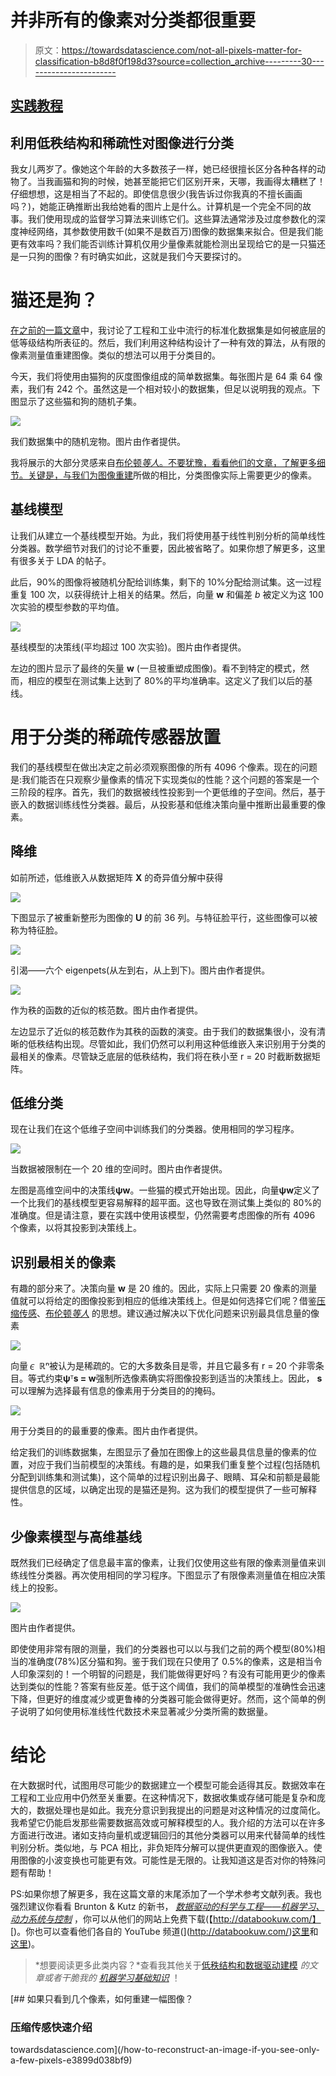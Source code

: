 # 并非所有的像素对分类都很重要

> 原文：<https://towardsdatascience.com/not-all-pixels-matter-for-classification-b8d8f0f198d3?source=collection_archive---------30----------------------->

## [实践教程](https://towardsdatascience.com/tagged/hands-on-tutorials)

## 利用低秩结构和稀疏性对图像进行分类

我女儿两岁了。像她这个年龄的大多数孩子一样，她已经很擅长区分各种各样的动物了。当我画猫和狗的时候，她甚至能把它们区别开来，天哪，我画得太糟糕了！仔细想想，这是相当了不起的。即使信息很少(我告诉过你我真的不擅长画画吗？)，她能正确推断出我给她看的图片上是什么。计算机是一个完全不同的故事。我们使用现成的监督学习算法来训练它们。这些算法通常涉及过度参数化的深度神经网络，其参数使用数千(如果不是数百万)图像的数据集来拟合。但是我们能更有效率吗？我们能否训练计算机仅用少量像素就能检测出呈现给它的是一只猫还是一只狗的图像？有时确实如此，这就是我们今天要探讨的。

# 猫还是狗？

[在之前的一篇文章](/pixels-are-not-created-equal-b3ae4b36ffbc)中，我讨论了工程和工业中流行的标准化数据集是如何被底层的低等级结构所表征的。然后，我们利用这种结构设计了一种有效的算法，从有限的像素测量值重建图像。类似的想法可以用于分类目的。

今天，我们将使用由猫狗的灰度图像组成的简单数据集。每张图片是 64 乘 64 像素，我们有 242 个。虽然这是一个相对较小的数据集，但足以说明我的观点。下图显示了这些猫和狗的随机子集。

![](img/9aae255a9e1e49ce51fa2737a3c3c9c8.png)

我们数据集中的随机宠物。图片由作者提供。

我将展示的大部分灵感来自[布伦顿*等人*。不要犹豫，看看他们的文章，了解更多细节。关键是，与我们为](https://epubs.siam.org/doi/pdf/10.1137/15M1036713)[图像重建](/pixels-are-not-created-equal-b3ae4b36ffbc)所做的相比，分类图像实际上需要更少的像素。

## 基线模型

让我们从建立一个基线模型开始。为此，我们将使用基于线性判别分析的简单线性分类器。数学细节对我们的讨论不重要，因此被省略了。如果你想了解更多，这里有很多关于 LDA 的帖子。

此后，90%的图像将被随机分配给训练集，剩下的 10%分配给测试集。这一过程重复 100 次，以获得统计上相关的结果。然后，向量 **w** 和偏差 *b* 被定义为这 100 次实验的模型参数的平均值。

![](img/acc8448e4a6f356300cb77bf49e8a6cc.png)

基线模型的决策线(平均超过 100 次实验)。图片由作者提供。

左边的图片显示了最终的矢量 **w** (一旦被重塑成图像)。看不到特定的模式，然而，相应的模型在测试集上达到了 80%的平均准确率。这定义了我们以后的基线。

# 用于分类的稀疏传感器放置

我们的基线模型在做出决定之前必须观察图像的所有 4096 个像素。现在的问题是:我们能否在只观察少量像素的情况下实现类似的性能？这个问题的答案是一个三阶段的程序。首先，我们的数据被线性投影到一个更低维的子空间。然后，基于嵌入的数据训练线性分类器。最后，从投影基和低维决策向量中推断出最重要的像素。

## 降维

如前所述，低维嵌入从数据矩阵 **X** 的奇异值分解中获得

![](img/7a227315a89d391227fba448ca553edc.png)

下图显示了被重新整形为图像的 **U** 的前 36 列。与特征脸平行，这些图像可以被称为特征脸。

![](img/6bbd4542adee38cb92f81012bc401627.png)

引渴——六个 eigenpets(从左到右，从上到下)。图片由作者提供。

![](img/ccb0b918a4e70b046034e17141017871.png)

作为秩的函数的近似的核范数。图片由作者提供。

左边显示了近似的核范数作为其秩的函数的演变。由于我们的数据集很小，没有清晰的低秩结构出现。尽管如此，我们仍然可以利用这种低维嵌入来识别用于分类的最相关的像素。尽管缺乏底层的低秩结构，我们将在秩小至 r = 20 时截断数据矩阵。

## 低维分类

现在让我们在这个低维子空间中训练我们的分类器。使用相同的学习程序。

![](img/61f29ef0a5c2831628cd114da8bfe404.png)

当数据被限制在一个 20 维的空间时。图片由作者提供。

左图是高维空间中的决策线**ψw**。一些猫的模式开始出现。因此，向量**ψw**定义了一个比我们的基线模型更容易解释的超平面。这也导致在测试集上类似的 80%的准确度。但是请注意，要在实践中使用该模型，仍然需要考虑图像的所有 4096 个像素，以将其投影到决策线上。

## 识别最相关的像素

有趣的部分来了。决策向量 **w** 是 20 维的。因此，实际上只需要 20 像素的测量值就可以将给定的图像投影到相应的低维决策线上。但是如何选择它们呢？借鉴[压缩传感](/how-to-reconstruct-an-image-if-you-see-only-a-few-pixels-e3899d038bf9)、[布伦顿*等人*](https://epubs.siam.org/doi/pdf/10.1137/15M1036713) 的思想。建议通过解决以下优化问题来识别最具信息量的像素

![](img/153c7d9db99d3c2bf291971f79378152.png)

向量∊ ℝⁿ被认为是稀疏的。它的大多数条目是零，并且它最多有 r = 20 个非零条目。等式约束**ψ**ᵀ**s = w**强制所选像素确实将图像投影到适当的决策线上。因此， **s** 可以理解为选择最有信息的像素用于分类目的的掩码。

![](img/34032c0b5fa5576a3f8e7e008b018ca1.png)

用于分类目的的最重要的像素。图片由作者提供。

给定我们的训练数据集，左图显示了叠加在图像上的这些最具信息量的像素的位置，对应于我们当前模型的决策线。有趣的是，如果我们重复整个过程(包括随机分配到训练集和测试集)，这个简单的过程识别出鼻子、眼睛、耳朵和前额是最能提供信息的区域，以确定出现的是猫还是狗。这为我们的模型提供了一些可解释性。

## 少像素模型与高维基线

既然我们已经确定了信息最丰富的像素，让我们仅使用这些有限的像素测量值来训练线性分类器。再次使用相同的学习程序。下图显示了有限像素测量值在相应决策线上的投影。

![](img/204d96dcf099fb75a474888ac202224f.png)

图片由作者提供。

即使使用非常有限的测量，我们的分类器也可以以与我们之前的两个模型(80%)相当的准确度(78%)区分猫和狗。鉴于我们现在只使用了 0.5%的像素，这是相当令人印象深刻的！一个明智的问题是，我们能做得更好吗？有没有可能用更少的像素达到类似的性能？答案有些反差。低于这个阈值，我们的简单模型的准确性会迅速下降，但更好的维度减少或更鲁棒的分类器可能会做得更好。然而，这个简单的例子说明了如何使用标准线性代数技术来显著减少分类所需的数据量。

# 结论

在大数据时代，试图用尽可能少的数据建立一个模型可能会适得其反。数据效率在工程和工业应用中仍然至关重要。在这种情况下，数据收集或存储可能是复杂和庞大的，数据处理也是如此。我充分意识到我提出的问题是对这种情况的过度简化。我希望它仍能启发那些需要数据高效或可解释模型的人。我介绍的方法可以在许多方面进行改进。诸如支持向量机或逻辑回归的其他分类器可以用来代替简单的线性判别分析。类似地，与 PCA 相比，非负矩阵分解可以提供更直观的图像嵌入。使用图像的小波变换也可能更有效。可能性是无限的。让我知道这是否对你的特殊问题有帮助！

PS:如果你想了解更多，我在这篇文章的末尾添加了一个学术参考文献列表。我也强烈建议你看看 Brunton & Kutz 的新书， [*数据驱动的科学与工程——机器学习、动力系统与控制*](http://www.databookuw.com/) ，你可以从他们的网站上免费下载(【http://databookuw.com/】[)。你也可以查看他们各自的 YouTube 频道(](http://databookuw.com/)[这里](https://www.youtube.com/c/Eigensteve/videos)和[这里](https://www.youtube.com/channel/UCoUOaSVYkTV6W4uLvxvgiFA/videos))。

> *想要阅读更多此类内容？*查看我其他关于[低秩结构和数据驱动建模](https://loiseau-jc.medium.com/list/lowrank-structure-and-datadriven-modeling-8f39635a90ea) *的文章或者干脆我的* [*机器学习基础知识*](https://loiseau-jc.medium.com/list/machine-learning-basics-0baf10d8f8b5) ！

[](/how-to-reconstruct-an-image-if-you-see-only-a-few-pixels-e3899d038bf9) [## 如果只看到几个像素，如何重建一幅图像？

### 压缩传感快速介绍

towardsdatascience.com](/how-to-reconstruct-an-image-if-you-see-only-a-few-pixels-e3899d038bf9)